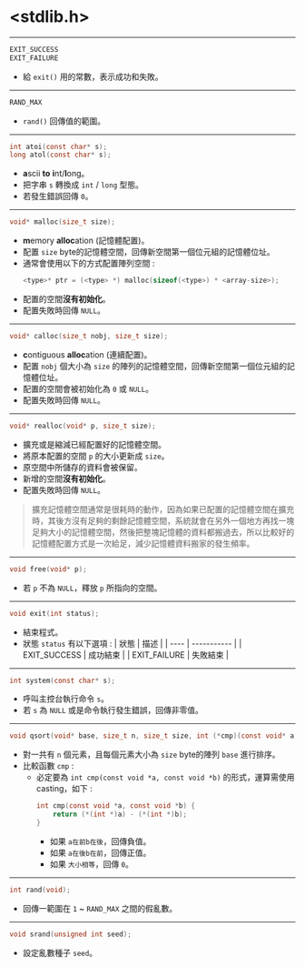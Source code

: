 # <stdlib.h> #

---

```c
EXIT_SUCCESS
EXIT_FAILURE
```
* 給 `exit()` 用的常數，表示成功和失敗。

---

```c
RAND_MAX
```
* `rand()` 回傳值的範圍。

---

```c
int atoi(const char* s); 
long atol(const char* s); 
```
* **a**scii **to** **i**nt/**l**ong。
* 把字串 `s` 轉換成 `int` / `long` 型態。
* 若發生錯誤回傳 `0`。

---

```c
void* malloc(size_t size);
```
* **m**emory **alloc**ation (記憶體配置)。
* 配置 `size` byte的記憶體空間，回傳新空間第一個位元組的記憶體位址。
* 通常會使用以下的方式配置陣列空間 :
    ```c
    <type>* ptr = (<type> *) malloc(sizeof(<type>) * <array-size>);
    ```
* 配置的空間**沒有初始化**。
* 配置失敗時回傳 `NULL`。

---

```c
void* calloc(size_t nobj, size_t size);
```
* **c**ontiguous **alloc**ation (連續配置)。
* 配置 `nobj` 個大小為 `size` 的陣列的記憶體空間，回傳新空間第一個位元組的記憶體位址。
* 配置的空間會被初始化為 `0` 或 `NULL`。
* 配置失敗時回傳 `NULL`。

---

```c
void* realloc(void* p, size_t size); 
```
* 擴充或是縮減已經配置好的記憶體空間。
* 將原本配置的空間 `p` 的大小更新成 `size`。
* 原空間中所儲存的資料會被保留。
* 新增的空間**沒有初始化**。
* 配置失敗時回傳 `NULL`。

> 擴充記憶體空間通常是很耗時的動作，因為如果已配置的記憶體空間在擴充時，其後方沒有足夠的剩餘記憶體空間，系統就會在另外一個地方再找一塊足夠大小的記憶體空間，然後把整塊記憶體的資料都搬過去，所以比較好的記憶體配置方式是一次給足，減少記憶體資料搬家的發生頻率。

---

```c
void free(void* p); 
```
* 若 `p` 不為 `NULL`，釋放 `p` 所指向的空間。

---

```c
void exit(int status);
```
* 結束程式。
* 狀態 `status` 有以下選項 :
    | 狀態 | 描述 |
    | ---- | ----------- |
    | EXIT_SUCCESS | 成功結束 |
    | EXIT_FAILURE | 失敗結束 |

---

```c
int system(const char* s); 
```
* 呼叫主控台執行命令 `s`。
* 若 `s` 為 `NULL` 或是命令執行發生錯誤，回傳非零值。

---

```c
void qsort(void* base, size_t n, size_t size, int (*cmp)(const void* a, const void* b));
```
* 對一共有 `n` 個元素，且每個元素大小為 `size` byte的陣列 `base` 進行排序。
* 比較函數 `cmp` :
    * 必定要為 `int cmp(const void *a, const void *b)` 的形式，運算需使用casting，如下 :
        ```c
        int cmp(const void *a, const void *b) {
            return (*(int *)a) - (*(int *)b);
        }
        ```
        * 如果 `a在前b在後`，回傳負值。
        * 如果 `a在後b在前`，回傳正值。
        * 如果 `大小相等`，回傳 `0`。

---

```c
int rand(void); 
```
* 回傳一範圍在 `1` ~ `RAND_MAX` 之間的假亂數。

---

```c
void srand(unsigned int seed); 
```
* 設定亂數種子 `seed`。
